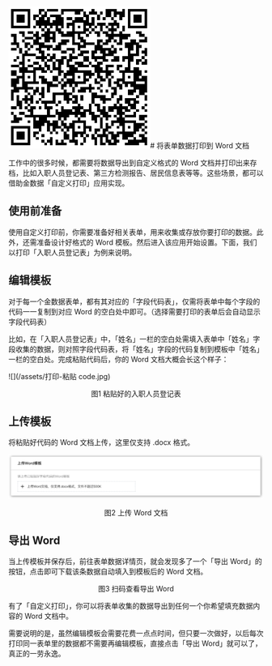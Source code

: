 ![](/assets/打印-导出文档.jpg)# 将表单数据打印到 Word 文档

工作中的很多时候，都需要将数据导出到自定义格式的 Word 文档并打印出来存档，比如入职人员登记表、第三方检测报告、居民信息表等等。这些场景，都可以借助金数据「自定义打印」应用实现。

## 使用前准备

使用自定义打印前，你需要准备好相关表单，用来收集或存放你要打印的数据。此外，还需准备设计好格式的 Word 模板。然后进入该应用开始设置。下面，我们以打印「入职人员登记表」为例来说明。

## 编辑模板

对于每一个金数据表单，都有其对应的「字段代码表」，仅需将表单中每个字段的代码一一复制到对应 Word 的空白处中即可。（选择需要打印的表单后会自动显示字段代码表）

比如，在「入职人员登记表」中，「姓名」一栏的空白处需填入表单中「姓名」字段收集的数据，则对照字段代码表，将「姓名」字段的代码复制到模板中「姓名」一栏的空白处。完成粘贴代码后，你的 Word 文档大概会长这个样子：

![](/assets/打印-粘贴 code.jpg)

<center>图1 粘贴好的入职人员登记表</center>

## 上传模板

将粘贴好代码的 Word 文档上传，这里仅支持 .docx 格式。

![](/assets/打印-上传文档.jpg)
<center>图2 上传 Word 文档</center>

## 导出 Word

当上传模板并保存后，前往表单数据详情页，就会发现多了一个「导出 Word」的按钮，点击即可下载该条数据自动填入到模板后的 Word 文档。


<center>图3 扫码查看导出 Word</center>

有了「自定义打印」，你可以将表单收集的数据导出到任何一个你希望填充数据内容的 Word 文档中。

需要说明的是，虽然编辑模板会需要花费一点点时间，但只要一次做好，以后每次打印同一表单里的数据都不需要再编辑模板，直接点击「导出 Word」就可以了，真正的一劳永逸。
